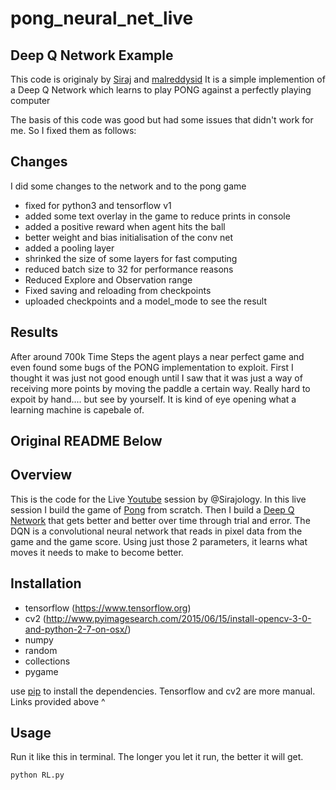 # pong_neural_net_live

## Deep Q Network Example
This code is originaly by [Siraj](https://github.com/llSourcell/pong_neural_network_live) and  [malreddysid](https://github.com/malreddysid)
It is a simple implemention of a Deep Q Network which learns to play PONG against a perfectly playing computer

The basis of this code was good but had some issues that didn't work for me. 
So I fixed them as follows: 

## Changes
I did some changes to the network and to the pong game
* fixed for python3 and tensorflow v1
* added some text overlay in the game to reduce prints in console
* added a positive reward when agent hits the ball
* better weight and bias initialisation of the conv net
* added a pooling layer
* shrinked the size of some layers for fast computing
* reduced batch size to 32 for performance reasons
* Reduced Explore and Observation range
* Fixed saving and reloading from checkpoints 
* uploaded checkpoints and a model_mode to see the result 

## Results
After around 700k Time Steps the agent plays a near perfect game and even found some bugs of the PONG implementation to exploit. First I thought it was just not good enough until I saw that it was just a way of receiving more points by moving the paddle a certain way. Really hard to expoit by hand.... but see by yourself. It is kind of eye opening what a learning machine is capebale of.


## Original README Below

## Overview
This is the code for the Live [Youtube](https://www.youtube.com/watch?v=Hqf__FlRlzg) session by @Sirajology. In this live session I build
the game of [Pong](http://www.ponggame.org) from scratch. Then I build a [Deep Q Network](https://www.quora.com/Artificial-Intelligence-What-is-an-intuitive-explanation-of-how-deep-Q-networks-DQN-work) that gets better and better over time through trial and error. The DQN is a convolutional neural network that reads in pixel data from the game and the game score. Using just those 2 parameters, it learns what moves it needs to make to become better.

## Installation


* tensorflow (https://www.tensorflow.org)
* cv2 (http://www.pyimagesearch.com/2015/06/15/install-opencv-3-0-and-python-2-7-on-osx/)
* numpy
* random
* collections
* pygame

use [pip](https://pypi.python.org/pypi/pip) to install the dependencies. Tensorflow and cv2 are more manual. Links provided above ^

## Usage 

Run it like this in terminal. The longer you let it run, the better it will get.

```
python RL.py
```



